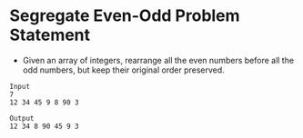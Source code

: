# Segregate Even-Odd Problem Statement

* Given an array of integers, rearrange all the even numbers before all the odd numbers, but keep their original order preserved.

```
Input
7
12 34 45 9 8 90 3

Output
12 34 8 90 45 9 3
```
